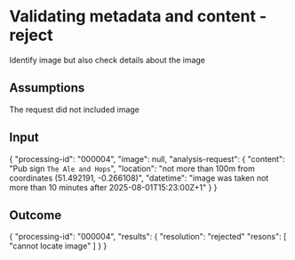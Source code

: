 # Validating metadata and content - reject

Identify image but also check details about the image

## Assumptions
The request did not included image

## Input
{
  "processing-id": "000004",
  "image": null,
  "analysis-request": {
    "content": "Pub sign `The Ale and Hops`",
    "location": "not more than 100m from coordinates (51.492191, -0.266108)",
    "datetime": "image was taken not more than 10 minutes after 2025-08-01T15:23:00Z+1"
  }
}

## Outcome
{
  "processing-id": "000004",
  "results": {
    "resolution": "rejected"
    "resons": [
      "cannot locate image"
    ]
  }
}

